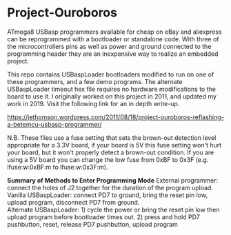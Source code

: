# Project-Ouroboros

ATmega8 USBasp programmers available for cheap on eBay and aliexpress can be reprogrammed with a bootloader or standalone code.
With three of the microcontrollers pins as well as power and ground connected to the programming header they are an inexpensive
way to realize an embedded project.

This repo contains USBaspLoader bootloaders modified to run on one of these programmers, and a few demo programs. The alternate
USBaspLoader timeout hex file requires no hardware modifications to the board to use it. I originally worked on this project in
2011, and updated my work in 2019. Visit the following link for an in depth write-up.

https://jethomson.wordpress.com/2011/08/18/project-ouroboros-reflashing-a-betemcu-usbasp-programmer/

N.B. These files use a fuse setting that sets the brown-out detection level appropriate for a 3.3V board, if your board is 5V this fuse setting won't hurt your board, but it won't properly detect a brown-out condition. If you are using a 5V board you can change the low fuse from 0xBF to 0x3F (e.g. lfuse:w:0xBF:m to lfuse:w:0x3F:m).

**Summary of Methods to Enter Programming Mode**
External programmer: connect the holes of J2 together for the duration of the program upload.\
Vanilla USBaspLoader: connect PD7 to ground, bring the reset pin low, upload program, disconnect PD7 from ground.\
Alternate USBaspLoader: 1) cycle the power or bring the reset pin low then upload program before bootloader times out. 2) press and hold PD7 pushbutton, reset, release PD7 pushbutton, upload program
